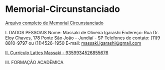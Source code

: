 # Memorial-Circunstanciado
[Arquivo completo de Memorial Circunstanciado](https://github.com/massakiigarashi1/Memorial-Circunstanciado/blob/main/Memorial%20Circunstanciado%20-%20MASSAKI%20DE%20OLIVEIRA%20IGARASHI%20-%202024.pdf)

I. DADOS PESSOAIS
Nome: Massaki de Oliveira Igarashi
Endereço: Rua Dr. Eloy Chaves, 178 Ponte São João – Jundiaí - SP
Telefones de contato: (11)9 8810-9797 ou (11)4526-1950
E-mail: massaki.igarashi@gmail.com

[II. Currículo Lattes Massaki - 9359934526855676](https://lattes.cnpq.br/9359934526855676)

III. FORMAÇÃO ACADÊMICA
